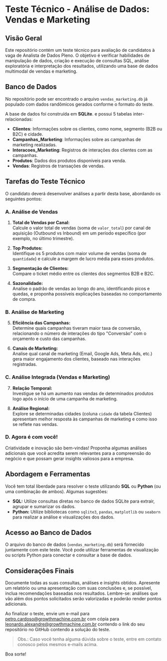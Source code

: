 # Teste Técnico - Análise de Dados: Vendas e Marketing

## Visão Geral

Este repositório contém um teste técnico para avaliação de candidatos à vaga de Analista de Dados Pleno. O objetivo é verificar habilidades de manipulação de dados, criação e execução de consultas SQL, análise exploratória e interpretação dos resultados, utilizando uma base de dados multimodal de vendas e marketing.

## Banco de Dados

No repositório pode ser encontrado o arquivo `vendas_marketing.db` já populado com dados randômicos gerados conforme o formato do teste.

A base de dados foi construída em **SQLite**. e possui 5 tabelas inter-relacionadas:

- **Clientes**: Informações sobre os clientes, como nome, segmento (B2B ou B2C) e cidade.
- **Campanhas_Marketing**: Informações sobre as campanhas de marketing realizadas.
- **Interacoes_Marketing**: Registros de interações dos clientes com as campanhas.
- **Produtos**: Dados dos produtos disponíveis para venda.
- **Vendas**: Registros de transações de vendas.

## Tarefas do Teste Técnico

O candidato deverá desenvolver análises a partir desta base, abordando os seguintes pontos:

### A. Análise de Vendas

1. **Total de Vendas por Canal:**  
   Calcule o valor total de vendas (soma de `valor_total`) por canal de aquisição (Outbound vs Inbound) em um período específico (por exemplo, no último trimestre).

2. **Top Produtos:**  
   Identifique os 5 produtos com maior volume de vendas (soma de `quantidade`) e calcule a margem de lucro média para esses produtos.

3. **Segmentação de Clientes:**  
   Compare o ticket médio entre os clientes dos segmentos B2B e B2C.

4. **Sazonalidade:**  
   Analise o padrão de vendas ao longo do ano, identificando picos e quedas, e proponha possíveis explicações baseadas no comportamento de compra.

### B. Análise de Marketing

5. **Eficiência das Campanhas:**  
   Determine quais campanhas tiveram maior taxa de conversão, relacionando o número de interações do tipo "Conversão" com o orçamento e custo das campanhas.

6. **Canais de Marketing:**  
   Analise qual canal de marketing (Email, Google Ads, Meta Ads, etc.) gera maior engajamento dos clientes, baseado nas interações registradas.

### C. Análise Integrada (Vendas e Marketing)

7. **Relação Temporal:**  
   Investigue se há um aumento nas vendas de determinados produtos logo após o início de uma campanha de marketing.

8. **Análise Regional:**  
    Explore se determinadas cidades (coluna `cidade` da tabela Clientes) apresentam melhor resposta às campanhas de marketing e como isso se reflete nas vendas.

### D. Agora é com você!

Criatividade e inovação são bem-vindas! Proponha algumas análises adicionais que você acredita serem relevantes para a compreensão do negócio e que possam gerar insights valiosos para a empresa.


## Abordagem e Ferramentas

Você tem total liberdade para resolver o teste utilizando **SQL** ou **Python** (ou uma combinação de ambos). Algumas sugestões:
- **SQL:** Utilize consultas diretas no banco de dados SQLite para extrair, agrupar e sumarizar os dados.
- **Python:** Utilize bibliotecas como `sqlite3`, `pandas`, `matplotlib` ou `seaborn` para realizar a análise e visualizações dos dados.

## Acesso ao Banco de Dados

O arquivo do banco de dados (`vendas_marketing.db`) será fornecido juntamente com este teste. Você pode utilizar ferramentas de visualização ou scripts Python para conectar e consultar a base de dados.

## Considerações Finais

Documente todas as suas consultas, análises e insights obtidos. Apresente um relatório ou uma apresentação com suas conclusões e, se possível, inclua recomendações baseadas nos resultados. Lembre-se: análises que vão além dos pontos solicitados serão valorizadas e poderão render pontos adicionais.

Ao finalizar o teste, envie um e-mail para [petro.cardoso@growthmachine.com.br](mailto:petro.cardoso@growthmachine.com.br?cc=leonardo.alexandre@growthmachine.com.br&subject=Teste%20T%C3%A9cnico%20-%20An%C3%A1lise%20de%20Dados%3A%20Vendas%20e%20Marketing) com cópia para [leonardo.alexandre@growthmachine.com.br](mailto:petro.cardoso@growthmachine.com.br?cc=leonardo.alexandre@growthmachine.com.br&subject=Teste%20T%C3%A9cnico%20-%20An%C3%A1lise%20de%20Dados%3A%20Vendas%20e%20Marketing) contendo o link do seu repositório no GitHub contendo a solução do teste.

> Obs.: Caso você tenha alguma dúvida sobre o teste, entre em contato conosco pelos mesmos e-mails acima.

Boa sorte!